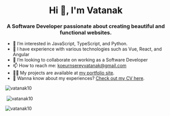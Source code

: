 <h1 align="center">Hi 👋, I'm Vatanak</h1>
<h3 align="center">A Software Developer passionate about creating beautiful and functional websites.</h3>

<!---
  <img align="right" alt="coding" width="400" src="https://anyforsoft.com/static/a2da834e20a93f2114281a1174296b58/17.gif" >
--->

<!--- - 👋 Hi, I’m @vatanak10 --->
- 👀 I’m interested in JavaScript, TypeScript, and Python.
- 🌱 I have experience with various technologies such as Vue, React, and Angular
- 💞️ I’m looking to collaborate on working as a Software Developer
- 📫 How to reach me: koeurnsereyvatanak@gmail.com
- 👨‍💻 My projects are available at [my portfolio site](https://www.vatanak.dev/).
- 📄 Wanna know about my experiences? [Check out my CV here](https://www.vatanak.dev/assets/docs/Serey_Vatanak_KOEURN_CV.pdf).

<p><img align="center" src="https://github-readme-stats.vercel.app/api/top-langs?username=vatanak10&show_icons=true&locale=en&layout=compact" alt="vatanak10" /></p>

<p>&nbsp;<img align="center" src="https://github-readme-stats.vercel.app/api?username=vatanak10&show_icons=true&locale=en" alt="vatanak10" /></p>

<p><img align="center" src="https://github-readme-streak-stats.herokuapp.com/?user=vatanak10&" alt="vatanak10" /></p>

<!---
vatanak10/vatanak10 is a ✨ special ✨ repository because its `README.md` (this file) appears on your GitHub profile.
You can click the Preview link to take a look at your changes.
--->
